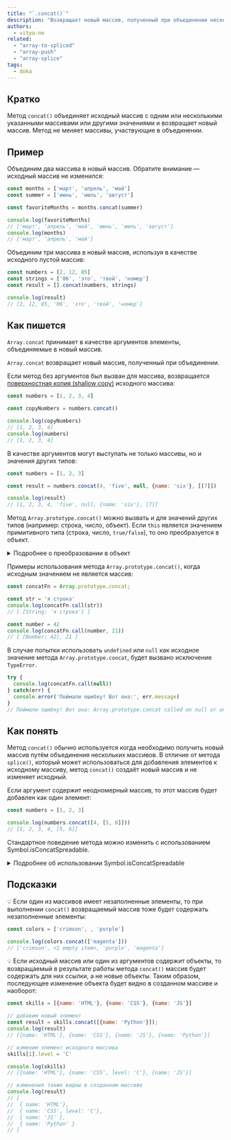 ```yaml
---
title: "`.concat()`"
description: "Возвращает новый массив, полученный при объединении нескольких массивов."
authors:
  - vitya-ne
related:
  - "array-to-spliced"
  - "array-push"
  - "array-splice"
tags:
  - doka
---
```


## Кратко

Метод `concat()` объединяет исходный массив с одним или несколькими указанными массивами или другими значениями и возвращает новый массив. Метод не меняет массивы, участвующие в объединении.

## Пример

Объединим два массива в новый массив. Обратите внимание — исходный массив не изменился:

```js
const months = ['март', 'апрель', 'май']
const summer = ['июнь', 'июль', 'август']

const favoriteMonths = months.concat(summer)

console.log(favoriteMonths)
// ['март', 'апрель', 'май', 'июнь', 'июль', 'август']
console.log(months)
// ['март', 'апрель', 'май']
```

Объединим три массива в новый массив, используя в качестве исходного пустой массив:

```js
const numbers = [2, 12, 85]
const strings = ['06', 'это', 'твой', 'номер']
const result = [].concat(numbers, strings)

console.log(result)
// [2, 12, 85, '06', 'это', 'твой', 'номер']
```

## Как пишется

`Array.concat` принимает в качестве аргументов элементы, объединяемые в новый массив.

`Array.concat` возвращает новый массив, полученный при объединении.

Если метод без аргументов был вызван для массива, возвращается [поверхностная копия (shallow copy)](/js/shallow-or-deep-clone/) исходного массива:

```js
const numbers = [1, 2, 3, 4]

const copyNumbers = numbers.concat()

console.log(copyNumbers)
// [1, 2, 3, 4]
console.log(numbers)
// [1, 2, 3, 4]
```

В качестве аргументов могут выступать не только массивы, но и значения других типов:

```js
const numbers = [1, 2, 3]

const result = numbers.concat(4, 'five', null, {name: 'six'}, [[7]])

console.log(result)
// [1, 2, 3, 4, 'five', null, {name: 'six'}, [7]]
```

Метод `Array.prototype.concat()` можно вызвать и для значений других типов (например: строка, число, объект). Если `this` является значением примитивного типа (строка, число, `true/false`), то оно преобразуется в объект.

<details>
  <summary>
    Подробнее о преобразовании в объект
  </summary>
   Для примитивных значений будет создан объект-обёртка соответствующего типа, например: `true` - `Boolean`, `'строка'` - `String`, `48` - `Number`.

   Для `undefined` и `null` преобразование в объект выполнено быть не может, так как эти значения не имеют объектов-обёрток.
</details>

Примеры использования метода `Array.prototype.concat()`, когда исходным значением не является массив:

```js
const concatFn = Array.prototype.concat;

const str = 'я строка'
console.log(concatFn.call(str))
// [ [String: 'я строка'] ]

const number = 42
console.log(concatFn.call(number, 21))
// [ [Number: 42], 21 ]
```

В случае попытки использовать `undefined` или `null` как исходное значение метода `Array.prototype.concat`, будет вызвано исключение `TypeError`.

```js
try {
  console.log(concatFn.call(null))
} catch(err) {
  console.error('Поймали ошибку! Вот она:', err.message)
}
// Поймали ошибку! Вот она: Array.prototype.concat called on null or undefined
```

## Как понять

Метод `concat()` обычно используется когда необходимо получить новый массив путём объединения нескольких массивов. В отличие от метода `splice()`, который может использоваться для добавления элементов к исходному массиву, метод `concat()` создаёт новый массив и не изменяет исходный.

Если аргумент содержит неодномерный массив, то этот массив будет добавлен как один элемент:

```js
const numbers = [1, 2, 3]

console.log(numbers.concat([4, [5, 6]]))
// [1, 2, 3, 4, [5, 6]]
```

Стандартное поведение метода можно изменить с использованием Symbol.isConcatSpreadable.

<details>
  <summary>
    Подробнее об использовании Symbol.isConcatSpreadable
  </summary>
  Согласно спецификации ECMAScript, для изменения поведения метода может использоваться специальное свойство Symbol.isConcatSpreadable.

  Если значением этого свойства для массива является `false`, то он будет добавлен как один элемент:

  ```js
  const numbers = [1, 2, 3]

  const otherNumbers = [4, 5, 6]
  otherNumbers[Symbol.isConcatSpreadable ] = false

  console.log(numbers.concat(otherNumbers))
  // [1, 2, 3, [4, 5, 6, [Symbol(Symbol.isConcatSpreadable)]: false ]]
  //           ------------------------------------------------------

  ```

  Если значением этого свойства для маccивоподобного объекта является `true`, то его свойства-элементы будут добавлены по отдельности:

  ```js
  const numbers = [1, 2, 3]

  const arrayLike = {
    [Symbol.isConcatSpreadable ]: true,
    '0': 4,
    '1': 5,
    '2': 6,
    length: 3
  }

  console.log(numbers.concat(arrayLike))
  // [1, 2, 3, 4, 5, 6]

  console.log(numbers.concat({''}))
  ```
</details>

## Подсказки

💡 Если один из массивов имеет незаполненные элементы, то при выполнении `concat()` возвращаемый массив тоже будет содержать незаполненные элементы:

```js
const colors = ['crimson', , 'purple']

console.log(colors.concat(['magenta']))
// ['crimson', <1 empty item>, 'purple', 'magenta']

```

💡 Если исходный массив или один из аргументов содержит объекты, то возвращаемый в результате работы метода `concat()` массив будет содержать для них ссылки, а не новые объекты. Таким образом, последующее изменение объекта будет видно в созданном массиве и наоборот:

```js
const skills = [{name: 'HTML'}, {name: 'CSS'}, {name: 'JS'}]

// добавим новый элемент
const result = skills.concat([{name: 'Python'}]);
console.log(result)
// [{name: 'HTML'}, {name: 'CSS'}, {name: 'JS'}, {name: 'Python'}]

// изменим элемент исходного массива
skills[1].level = 'C'

console.log(skills)
// [{name: 'HTML'}, {name: 'CSS', level: 'C'}, {name: 'JS'}]

// изменения также видны в созданном массиве
console.log(result)
// [
//  { name: 'HTML'},
//  { name: 'CSS', level: 'C'},
//  { name: 'JS' },
//  { name: 'Python' }
// ]
```
